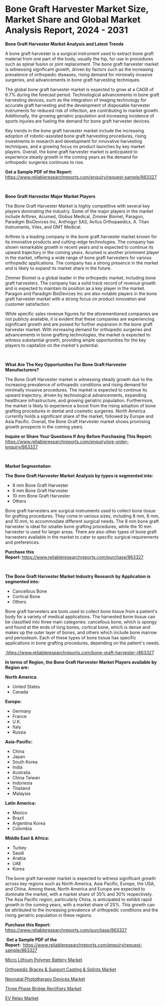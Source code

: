 <p><h1>Bone Graft Harvester Market Size, Market Share and Global Market Analysis Report, 2024 - 2031</h1></p><p><strong>Bone Graft Harvester Market Analysis and Latest Trends</strong></p>
<p><p>A bone graft harvester is a surgical instrument used to extract bone graft material from one part of the body, usually the hip, for use in procedures such as spinal fusion or joint replacement. The bone graft harvester market is witnessing significant growth, driven by factors such as the increasing prevalence of orthopedic diseases, rising demand for minimally invasive surgeries, and advancements in bone graft harvesting techniques.</p><p>The global bone graft harvester market is expected to grow at a CAGR of 6.7% during the forecast period. Technological advancements in bone graft harvesting devices, such as the integration of imaging technology for accurate graft harvesting and the development of disposable harvester instruments for reduced risk of infection, are contributing to market growth. Additionally, the growing geriatric population and increasing incidence of sports injuries are fueling the demand for bone graft harvester devices.</p><p>Key trends in the bone graft harvester market include the increasing adoption of robotic-assisted bone graft harvesting procedures, rising investments in research and development for innovative harvesting techniques, and a growing focus on product launches by key market players. Overall, the bone graft harvester market is anticipated to experience steady growth in the coming years as the demand for orthopedic surgeries continues to rise.</p></p>
<p><strong>Get a Sample PDF of the Report:&nbsp;</strong> <a href="https://www.reliableresearchreports.com/enquiry/request-sample/863327">https://www.reliableresearchreports.com/enquiry/request-sample/863327</a></p>
<p>&nbsp;</p>
<p><strong>Bone Graft Harvester Major Market Players</strong></p>
<p><p>The Bone Graft Harvester Market is highly competitive with several key players dominating the industry. Some of the major players in the market include Arthrex, Acumed, Globus Medical, Zimmer Biomet, Paragon, Paradigm BioDevices Inc, Anthogyr SAS, Avitus Orthopaedics, A. Titan Instruments, Vilex, and GMT Medical.</p><p>Arthrex is a leading company in the bone graft harvester market known for its innovative products and cutting-edge technologies. The company has shown remarkable growth in recent years and is expected to continue its upward trajectory in the coming years. Acumed is another prominent player in the market, offering a wide range of bone graft harvesters for various orthopedic applications. The company has a strong presence in the market and is likely to expand its market share in the future.</p><p>Zimmer Biomet is a global leader in the orthopedic market, including bone graft harvesters. The company has a solid track record of revenue growth and is expected to maintain its position as a key player in the market. Paragon and Paradigm BioDevices Inc are also notable players in the bone graft harvester market with a strong focus on product innovation and customer satisfaction.</p><p>While specific sales revenue figures for the aforementioned companies are not publicly available, it is evident that these companies are experiencing significant growth and are poised for further expansion in the bone graft harvester market. With increasing demand for orthopedic surgeries and advancements in bone grafting technologies, the market is expected to witness substantial growth, providing ample opportunities for the key players to capitalize on the market's potential.</p></p>
<p>&nbsp;</p>
<p><strong>What Are The Key Opportunities For Bone Graft Harvester Manufacturers?</strong></p>
<p><p>The Bone Graft Harvester market is witnessing steady growth due to the increasing prevalence of orthopedic conditions and rising demand for minimally invasive procedures. The market is expected to continue its upward trajectory, driven by technological advancements, expanding healthcare infrastructure, and growing geriatric population. Furthermore, the market is likely to experience a boost from the rising adoption of bone grafting procedures in dental and cosmetic surgeries. North America currently holds a significant share of the market, followed by Europe and Asia Pacific. Overall, the Bone Graft Harvester market shows promising growth prospects in the coming years.</p></p>
<p><strong>Inquire or Share Your Questions If Any Before Purchasing This Report:</strong> <a href="https://www.reliableresearchreports.com/enquiry/pre-order-enquiry/863327">https://www.reliableresearchreports.com/enquiry/pre-order-enquiry/863327</a></p>
<p>&nbsp;</p>
<p><strong>Market Segmentation</strong></p>
<p><strong>The Bone Graft Harvester Market Analysis by types is segmented into:</strong></p>
<p><ul><li>8 mm Bone Graft Harvester</li><li>6 mm Bone Graft Harvester</li><li>10 mm Bone Graft Harvester</li><li>Others</li></ul></p>
<p><p>Bone graft harvesters are surgical instruments used to collect bone tissue for grafting procedures. They come in various sizes, including 8 mm, 6 mm, and 10 mm, to accommodate different surgical needs. The 8 mm bone graft harvester is ideal for smaller bone grafting procedures, while the 10 mm harvester is used for larger areas. There are also other types of bone graft harvesters available in the market to cater to specific surgical requirements and preferences.</p></p>
<p><strong>Purchase this Report:&nbsp;</strong><a href="https://www.reliableresearchreports.com/purchase/863327">https://www.reliableresearchreports.com/purchase/863327</a></p>
<p>&nbsp;</p>
<p><strong>The Bone Graft Harvester Market Industry Research by Application is segmented into:</strong></p>
<p><ul><li>Cancellous Bone</li><li>Cortical Bone</li><li>Others</li></ul></p>
<p><p>Bone graft harvesters are tools used to collect bone tissue from a patient's body for a variety of medical applications. The harvested bone tissue can be classified into three main categories: cancellous bone, which is spongy and found at the ends of long bones, cortical bone, which is dense and makes up the outer layer of bones, and others which include bone marrow and periosteum. Each of these types of bone tissue has specific applications in bone grafting procedures, depending on the patient's needs.</p></p>
<p><a href="https://www.reliableresearchreports.com/bone-graft-harvester-r863327">&nbsp;https://www.reliableresearchreports.com/bone-graft-harvester-r863327</a></p>
<p><strong>In terms of Region, the Bone Graft Harvester Market Players available by Region are:</strong></p>
<p>
    <p> <strong> North America: </strong>
        <ul>
            <li>United States</li>
            <li>Canada</li>
        </ul>
        </p> 
    <p> <strong> Europe: </strong>
        <ul>
            <li>Germany</li>
            <li>France</li>
            <li>U.K.</li>
            <li>Italy</li>
            <li>Russia</li>
        </ul>
        </p> 
    <p> <strong> Asia-Pacific: </strong>
        <ul>
            <li>China</li>
            <li>Japan</li>
            <li>South Korea</li>
            <li>India</li>
            <li>Australia</li>
            <li>China Taiwan</li>
            <li>Indonesia</li>
            <li>Thailand</li>
            <li>Malaysia</li>
        </ul>
        </p> 
    <p> <strong> Latin America: </strong>
        <ul>
            <li>Mexico</li>
            <li>Brazil</li>
            <li>Argentina Korea</li>
            <li>Colombia</li>
        </ul>
        </p> 
    <p> <strong> Middle East & Africa: </strong>
        <ul>
            <li>Turkey</li>
            <li>Saudi</li>
            <li>Arabia</li>
            <li>UAE</li>
            <li>Korea</li>
        </ul>
    </p>
    </p>
<p><p>The bone graft harvester market is expected to witness significant growth across key regions such as North America, Asia Pacific, Europe, the USA, and China. Among these, North America and Europe are expected to dominate the market, with a market share of 35% and 30% respectively. The Asia Pacific region, particularly China, is anticipated to exhibit rapid growth in the coming years, with a market share of 25%. This growth can be attributed to the increasing prevalence of orthopedic conditions and the rising geriatric population in these regions.</p></p>
<p><strong>Purchase this Report: </strong><a href="https://www.reliableresearchreports.com/purchase/863327">https://www.reliableresearchreports.com/purchase/863327</a></p>
<p>&nbsp;<strong>Get a Sample PDF of the Report:&nbsp;&nbsp;</strong><a href="https://www.reliableresearchreports.com/enquiry/request-sample/863327">https://www.reliableresearchreports.com/enquiry/request-sample/863327</a></p>
<p><strong></strong></p>
<p><p><a href="https://medium.com/@berugaru/micro-lithium-polymer-battery-market-size-share-analysis-growth-trends-forecast-2024-2031-9f414f053d6a">Micro Lithium Polymer Battery Market</a></p><p><a href="https://github.com/gamblestampleyjenny50m5sl6/Market-Research-Report-List-3/blob/main/orthopedic-braces-support-casting-splints-market.md">Orthopedic Braces & Support Casting & Splints Market</a></p><p><a href="https://github.com/wwwkeltoum/Market-Research-Report-List-4/blob/main/neonatal-phototherapy-devices-market.md">Neonatal Phototherapy Devices Market</a></p><p><a href="https://medium.com/@obiemante_40648/global-three-phase-bridge-rectifiers-market-focus-on-application-end-use-industry-type-acf488728048">Three Phase Bridge Rectifiers Market</a></p><p><a href="https://medium.com/@cearranry14/ev-relay-market-a-global-and-regional-analysis-2024-2031-f8117c8090e4">EV Relay Market</a></p></p>